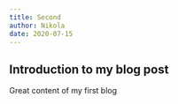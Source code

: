 ```yaml
---
title: Second
author: Nikola
date: 2020-07-15
---
```


## Introduction to my blog post

Great content of my first blog
